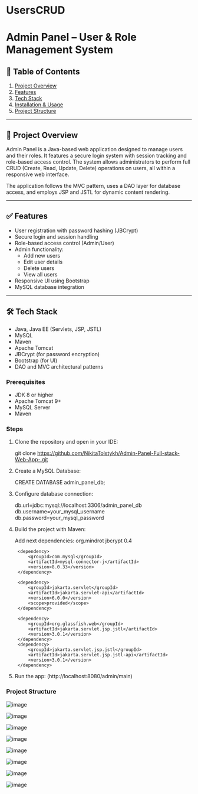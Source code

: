 
# UsersCRUD
# Admin Panel – User & Role Management System

## 📑 Table of Contents
1. [Project Overview](#project-overview)  
2. [Features](#features)  
3. [Tech Stack](#tech-stack)  
4. [Installation & Usage](#installation--usage)  
5. [Project Structure](#project-structure)

---

## 📌 Project Overview

Admin Panel is a Java-based web application designed to manage users and their roles. It features a secure login system with session tracking and role-based access control. The system allows administrators to perform full CRUD (Create, Read, Update, Delete) operations on users, all within a responsive web interface.

The application follows the MVC pattern, uses a DAO layer for database access, and employs JSP and JSTL for dynamic content rendering.

---

## ✅ Features

- User registration with password hashing (JBCrypt)
- Secure login and session handling
- Role-based access control (Admin/User)
- Admin functionality:
  - Add new users
  - Edit user details
  - Delete users
  - View all users
- Responsive UI using Bootstrap
- MySQL database integration

---

## 🛠 Tech Stack

- Java, Java EE (Servlets, JSP, JSTL)
- MySQL
- Maven
- Apache Tomcat
- JBCrypt (for password encryption)
- Bootstrap (for UI)
- DAO and MVC architectural patterns

### Prerequisites

- JDK 8 or higher
- Apache Tomcat 9+
- MySQL Server
- Maven

### Steps

1. Clone the repository and open in your IDE:

   git clone https://github.com/NikitaTolstykh/Admin-Panel-Full-stack-Web-App-.git
   
3. Create a MySQL Database:

   CREATE DATABASE admin_panel_db;
   
4. Configure database connection:

   db.url=jdbc:mysql://localhost:3306/admin_panel_db
   db.username=your_mysql_username
   db.password=your_mysql_password

5. Build the project with Maven:
 
   Add next dependencies:
    <dependencies>
        <dependency>
            <groupId>org.mindrot</groupId>
            <artifactId>jbcrypt</artifactId>
            <version>0.4</version>
        </dependency>

        <dependency>
            <groupId>com.mysql</groupId>
            <artifactId>mysql-connector-j</artifactId>
            <version>8.0.33</version>
        </dependency>

        <dependency>
            <groupId>jakarta.servlet</groupId>
            <artifactId>jakarta.servlet-api</artifactId>
            <version>6.0.0</version>
            <scope>provided</scope>
        </dependency>

        <dependency>
            <groupId>org.glassfish.web</groupId>
            <artifactId>jakarta.servlet.jsp.jstl</artifactId>
            <version>3.0.1</version>
        </dependency>
        <dependency>
            <groupId>jakarta.servlet.jsp.jstl</groupId>
            <artifactId>jakarta.servlet.jsp.jstl-api</artifactId>
            <version>3.0.1</version>
        </dependency>

    </dependencies>
    
6. Run the app:
   (http://localhost:8080/admin/main)

### Project Structure
![image](https://github.com/user-attachments/assets/83e105a3-6efa-4aeb-8865-cc641f938114)



![image](https://github.com/user-attachments/assets/7e2c88c0-51ed-456a-b378-c57cc5ed6aa1)

![image](https://github.com/user-attachments/assets/061cbfc5-548c-4b88-94aa-be60b595dd93)

![image](https://github.com/user-attachments/assets/a66d2222-af6f-40d1-aa31-723213ca4e56)

![image](https://github.com/user-attachments/assets/18d3cc3a-d2bd-4e69-bdf2-81c95a97353d)

![image](https://github.com/user-attachments/assets/af1bf6a4-bc1b-4572-b8c3-9fd379369ae8)

![image](https://github.com/user-attachments/assets/d3dc376f-f11a-4d65-99e3-dacf170a4aff)

![image](https://github.com/user-attachments/assets/fa7e99d3-a855-4278-846f-bc4a12e9804b)
